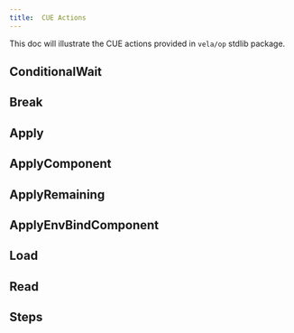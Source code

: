 ```yaml
---
title:  CUE Actions
---
```


This doc will illustrate the CUE actions provided in `vela/op` stdlib package.

## ConditionalWait
## Break
## Apply
## ApplyComponent
## ApplyRemaining
## ApplyEnvBindComponent
## Load
## Read
## Steps
